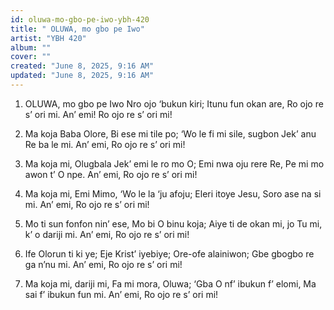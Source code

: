 ```yaml
---
id: oluwa-mo-gbo-pe-iwo-ybh-420
title: " OLUWA, mo gbo pe Iwo"
artist: "YBH 420"
album: ""
cover: ""
created: "June 8, 2025, 9:16 AM"
updated: "June 8, 2025, 9:16 AM"
---
```


1. OLUWA, mo gbo pe Iwo
Nro ojo ‘bukun kiri;
Itunu fun okan are,
Ro ojo re s’ ori mi.
An’ emi!
Ro ojo re s’ ori mi!

2. Ma koja Baba Olore,
Bi ese mi tile po;
‘Wo le fi mi sile, sugbon
Jek’ anu Re ba le mi.
An’ emi,
Ro ojo re s’ ori mi!

3. Ma koja mi, Olugbala
Jek’ emi le ro mo O;
Emi nwa oju rere Re,
Pe mi mo awon t’ O npe.
An’ emi, 
Ro ojo re s’ ori mi!

4. Ma koja mi, Emi Mimo,
‘Wo le la ‘ju afoju;
Eleri itoye Jesu,
Soro ase na si mi.
An’ emi, 
Ro ojo re s’ ori mi!

5. Mo ti sun fonfon nin’ ese,
Mo bi O binu koja;
Aiye ti de okan mi, jo
Tu mi, k’ o dariji mi.
An’ emi, 
Ro ojo re s’ ori mi!

6. Ife Olorun ti ki ye;
Eje Krist’ iyebiye;
Ore-ofe alainiwon;
Gbe gbogbo re ga n’nu mi.
An’ emi, 
Ro ojo re s’ ori mi!

7. Ma koja mi, dariji mi,
Fa mi mora, Oluwa;
‘Gba O nf’ ibukun f’ elomi,
Ma sai f’ ibukun fun mi.
An’ emi, 
Ro ojo re s’ ori mi!
